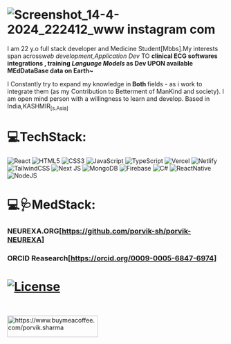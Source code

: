 # ![Screenshot_14-4-2024_222412_www instagram com](https://github.com/porvik-sh/porvik.sharma/assets/165302978/c84bbdf9-34d7-43d2-828a-1c6a693fc92e)
I am 22 y.o full stack developer and Medicine Student[Mbbs].My interests span across<i>web development,Application Dev</i> TO <b>clinical ECG softwares integrations , training <i>Language Models</i> as Dev UPON available MEdDataBase data on Earth~</b>

I Constantly try to expand my knowledge in<b> Both </b>fields - as i work to integrate them (as my Contribution to Betterment of ManKind and society).
I am open mind person with a willingness to learn and develop. Based in India,KASHMIR<sub>[s.Asia]</sub>

# 💻TechStack:
![React](https://img.shields.io/badge/react-%2320232a.svg?style=for-the-badge&logo=react&logoColor=%2361DAFB) ![HTML5](https://img.shields.io/badge/html5-%23E34F26.svg?style=for-the-badge&logo=html5&logoColor=white) ![CSS3](https://img.shields.io/badge/css3-%231572B6.svg?style=for-the-badge&logo=css3&logoColor=white) ![JavaScript](https://img.shields.io/badge/javascript-%23323330.svg?style=for-the-badge&logo=javascript&logoColor=%23F7DF1E) ![TypeScript](https://img.shields.io/badge/typescript-%23007ACC.svg?style=for-the-badge&logo=typescript&logoColor=white) ![Vercel](https://img.shields.io/badge/vercel-%23000000.svg?style=for-the-badge&logo=vercel&logoColor=white) ![Netlify](https://img.shields.io/badge/netlify-%23000000.svg?style=for-the-badge&logo=netlify&logoColor=#00C7B7) ![TailwindCSS](https://img.shields.io/badge/tailwindcss-%2338B2AC.svg?style=for-the-badge&logo=tailwind-css&logoColor=white) ![Next JS](https://img.shields.io/badge/Next-black?style=for-the-badge&logo=next.js&logoColor=white) ![MongoDB](https://img.shields.io/badge/MongoDB-%234ea94b.svg?style=for-the-badge&logo=mongodb&logoColor=white) ![Firebase](https://img.shields.io/badge/firebase-%23039BE5.svg?style=for-the-badge&logo=firebase) ![C#](https://img.shields.io/badge/c%23-%23239120.svg?style=for-the-badge&logo=c-sharp&logoColor=white) ![ReactNative](https://img.shields.io/badge/React_Native-20232A?style=for-the-badge&logo=react&logoColor=61DAFB) ![NodeJS](https://img.shields.io/badge/Node.js-339933?style=for-the-badge&logo=nodedotjs&logoColor=white) 

# 💻🩺MedStack:


### <b>NEUREXA.ORG</b>[https://github.com/porvik-sh/porvik-NEUREXA]
### <b>ORCID Reasearch</b>[https://orcid.org/0009-0005-6847-6974]
# [![License](http://img.shields.io/:license-mit-blue.svg?style=flat-square)](http://badges.mit-license.org)
</BR>
<p><a href="https://buymeacoffee.com/porvik.sharma"> <img align="left" src="https://cdn.buymeacoffee.com/buttons/v2/default-yellow.png" height="50" width="210" alt="https://www.buymeacoffee.com/porvik.sharma" /></a></p><br><br>
